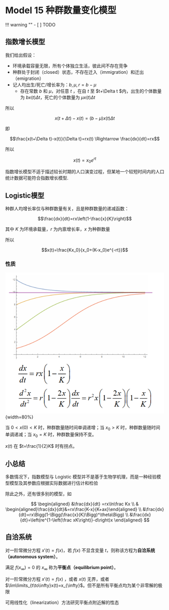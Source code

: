# Model 15 种群数量变化模型

!!! warning ""
    - [ ] TODO

## 指数增长模型

我们给出假设：

- 环境承载容量无限，所有个体独立生活，彼此间不存在竞争
- 种群处于封闭（closed）状态，不存在迁入（immigration）和迁出（emigration）
- 记人均出生/死亡/增长率为：$b, \mu, r=b-\mu$
    - 存在常数 $b$ 和 $\mu$，对任意 $t$ ，在自 $t$ 至 $t+\Delta t $内，出生的个体数量为 $bx(t)\Delta t$，死亡的个体数量为 $\mu x(t)\Delta t$
  
所以

$$x(t+\Delta t)-x(t)=(b-\mu)x(t)\Delta t$$

即

$$\frac{x(t+\Delta t)-x(t)}{\Delta t}=rx(t) \Rightarrow \frac{dx}{dt}=rx$$

所以

$$ x(t) = x_0e^{rt}$$

指数增长模型不适于描述较长时期的人口演变过程，但某地一个较短时间内的人口统计数据可能符合指数增长模型.

## Logistic模型

种群人均增长率仅与种群数量有关，且是种群数量的递减函数：

$$\frac{dx}{dt}=rx\left(1-\frac{x}{K}\right)$$

其中 $K$ 为环境承载量，$r$ 为内禀增长率，$x$ 为种群数量

所以

$$x(t)=\frac{Kx_0}{x_0+(K-x_0)e^{-rt}}$$

### 性质

![Alt text](images/image-63.png){width=80%}

当 $0<x(0)<K$ 时，种群数量随时间单调递增；当 $x_0>K$ 时，种群数量随时间单调递减；当 $x_0=K$ 时，种群数量保持不变。

$x(t)$ 在 $t=\frac{1}{2}K$ 时有拐点。

## 小总结

多数情况下，指数模型与 Logistic 模型并不是基于生物学机理，而是一种经验模型模型及其参数应根据实际数据进行估计和检验

除此之外，还有很多别的模型，如

$$
\begin{aligned}
&\frac{dx}{dt} =rx\ln\frac Kx  \\
& \begin{aligned}\frac{dx}{dt}&=rx\frac{K-x}{K+ax}\end{aligned}  \\
&\frac{dx}{dt}=rx\Bigg(1-\Bigg(\frac{x}{K}\Bigg)^\theta\Bigg) \\
&\frac{dx}{dt}=\left(re^{1-\left(\frac xK\right)}-d\right)x
\end{aligned}
$$

## 自洽系统

对一阶常微分方程 $x'(t)=f(x)$，若 $f(x)$ 不显含变量 $t$，则称该方程为**自洽系统（autonomous system）**。

满足 $f(x_\infty)=0$ 的 $x_\infty$ 称为**平衡点（equilibrium point）**。

对一阶常微分方程 $x'(t)=f(x)$ ，或者 $x(t)$ 无界，或者 $\lim\limits_{t\to\infty}x(t)=x_{\infty}$。但不是所有平衡点均为某个非零解的极限

可用线性化（linearization）方法研究平衡点附近解的性态

## 